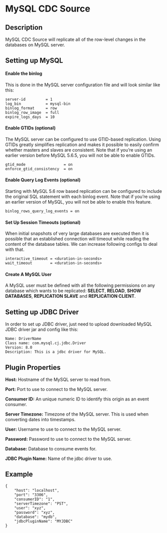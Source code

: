# MySQL CDC Source


Description
-----------
MySQL CDC Source will replicate all of the row-level changes in the databases on MySQL server.

Setting up MySQL
-----------
#### Enable the binlog
This is done in the MySQL server configuration file and will look similar like this:
```
server-id         = 1
log_bin           = mysql-bin
binlog_format     = row
binlog_row_image  = full
expire_logs_days  = 10
```

#### Enable GTIDs (optional)
The MySQL server can be configured to use GTID-based replication. Using GTIDs greatly simplifies replication and makes 
it possible to easily confirm whether masters and slaves are consistent. Note that if you’re using an earlier version 
before MySQL 5.6.5, you will not be able to enable GTIDs.
```
gtid_mode                 = on
enforce_gtid_consistency  = on
```

#### Enable Query Log Events (optional)
Starting with MySQL 5.6 row based replication can be configured to include the original SQL statement with each 
binlog event. Note that if you’re using an earlier version of MySQL, you will not be able to enable this feature.
```
binlog_rows_query_log_events = on
```

#### Set Up Session Timeouts (optional)
When initial snapshots of very large databases are executed then it is possible that an established connection will 
timeout while reading the content of the database tables. We can increase following configs to deal with that.
```
interactive_timeout = <duration-in-seconds>
wait_timeout        = <duration-in-seconds>
```

#### Create A MySQL User
A MySQL user must be defined with all the following permissions on any database which wants to be replicated:
**SELECT**, **RELOAD**, **SHOW DATABASES**, **REPLICATION SLAVE** and **REPLICATION CLIENT**.

Setting up JDBC Driver
-----------
In order to set up JDBC driver, just need to upload downloaded MySQL JDBC driver jar and config like this:
```
Name: DriverName
Class name: com.mysql.cj.jdbc.Driver
Version: 8.0
Description: This is a jdbc driver for MySQL.
```

Plugin Properties
-----------
**Host:** Hostname of the MySQL server to read from.

**Port:** Port to use to connect to the MySQL server.

**Consumer ID:** An unique numeric ID to identify this origin as an event consumer.

**Server Timezone:** Timezone of the MySQL server. This is used when converting dates into timestamps.

**User:** Username to use to connect to the MySQL server.

**Password:** Password to use to connect to the MySQL server.

**Database:** Database to consume events for.

**JDBC Plugin Name:** Name of the jdbc driver to use.

Example
----------
```
{
    "host": "localhost",
    "port": "3306",
    "consumerID": "1",
    "serverTimezone": "PST",
    "user": "xyz",
    "password": "xyz",
    "database": "mydb",
    "jdbcPluginName": "MYJDBC"
}
```